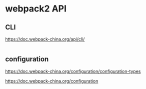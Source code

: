 # webpack2 API


## CLI

https://doc.webpack-china.org/api/cli/

```sh

``` 


## configuration

https://doc.webpack-china.org/configuration/configuration-types

https://doc.webpack-china.org/configuration

```sh

``` 





